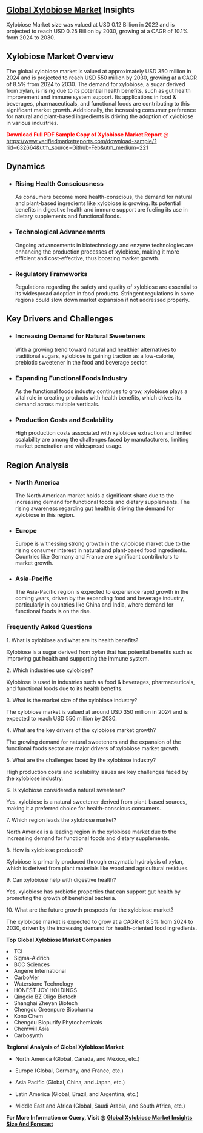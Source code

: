 <h2><a href="https://www.verifiedmarketreports.com/download-sample/?rid=632664&amp;utm_source=Github&amp;utm_medium=221" target="_blank">Global Xylobiose Market</a> Insights</h2><p>Xylobiose Market size was valued at USD 0.12 Billion in 2022 and is projected to reach USD 0.25 Billion by 2030, growing at a CAGR of 10.1% from 2024 to 2030.</p><p> <h2>Xylobiose Market Overview</h2> <p>The global xylobiose market is valued at approximately USD 350 million in 2024 and is projected to reach USD 550 million by 2030, growing at a CAGR of 8.5% from 2024 to 2030. The demand for xylobiose, a sugar derived from xylan, is rising due to its potential health benefits, such as gut health improvement and immune system support. Its applications in food & beverages, pharmaceuticals, and functional foods are contributing to this significant market growth. Additionally, the increasing consumer preference for natural and plant-based ingredients is driving the adoption of xylobiose in various industries.</p> <p><p><span class=""><span style="color: #ff0000;"><strong>Download Full PDF Sample Copy of Xylobiose Market Report</strong> @ </span><a href="https://www.verifiedmarketreports.com/download-sample/?rid=632664&amp;utm_source=Github-Feb&amp;utm_medium=221" target="_blank">https://www.verifiedmarketreports.com/download-sample/?rid=632664&amp;utm_source=Github-Feb&amp;utm_medium=221</a></span></p></p> <h2>Dynamics</h2> <ul> <li><h3>Rising Health Consciousness</h3>As consumers become more health-conscious, the demand for natural and plant-based ingredients like xylobiose is growing. Its potential benefits in digestive health and immune support are fueling its use in dietary supplements and functional foods.</li> <li><h3>Technological Advancements</h3>Ongoing advancements in biotechnology and enzyme technologies are enhancing the production processes of xylobiose, making it more efficient and cost-effective, thus boosting market growth.</li> <li><h3>Regulatory Frameworks</h3>Regulations regarding the safety and quality of xylobiose are essential to its widespread adoption in food products. Stringent regulations in some regions could slow down market expansion if not addressed properly.</li> </ul> <h2>Key Drivers and Challenges</h2> <ul> <li><h3>Increasing Demand for Natural Sweeteners</h3>With a growing trend toward natural and healthier alternatives to traditional sugars, xylobiose is gaining traction as a low-calorie, prebiotic sweetener in the food and beverage sector.</li> <li><h3>Expanding Functional Foods Industry</h3>As the functional foods industry continues to grow, xylobiose plays a vital role in creating products with health benefits, which drives its demand across multiple verticals.</li> <li><h3>Production Costs and Scalability</h3>High production costs associated with xylobiose extraction and limited scalability are among the challenges faced by manufacturers, limiting market penetration and widespread usage.</li> </ul> <h2>Region Analysis</h2> <ul> <li><h3>North America</h3>The North American market holds a significant share due to the increasing demand for functional foods and dietary supplements. The rising awareness regarding gut health is driving the demand for xylobiose in this region.</li> <li><h3>Europe</h3>Europe is witnessing strong growth in the xylobiose market due to the rising consumer interest in natural and plant-based food ingredients. Countries like Germany and France are significant contributors to market growth.</li> <li><h3>Asia-Pacific</h3>The Asia-Pacific region is expected to experience rapid growth in the coming years, driven by the expanding food and beverage industry, particularly in countries like China and India, where demand for functional foods is on the rise.</li> </ul> <h3>Frequently Asked Questions</h3> <p>1. What is xylobiose and what are its health benefits?</p> <p>Xylobiose is a sugar derived from xylan that has potential benefits such as improving gut health and supporting the immune system.</p> <p>2. Which industries use xylobiose?</p> <p>Xylobiose is used in industries such as food & beverages, pharmaceuticals, and functional foods due to its health benefits.</p> <p>3. What is the market size of the xylobiose industry?</p> <p>The xylobiose market is valued at around USD 350 million in 2024 and is expected to reach USD 550 million by 2030.</p> <p>4. What are the key drivers of the xylobiose market growth?</p> <p>The growing demand for natural sweeteners and the expansion of the functional foods sector are major drivers of xylobiose market growth.</p> <p>5. What are the challenges faced by the xylobiose industry?</p> <p>High production costs and scalability issues are key challenges faced by the xylobiose industry.</p> <p>6. Is xylobiose considered a natural sweetener?</p> <p>Yes, xylobiose is a natural sweetener derived from plant-based sources, making it a preferred choice for health-conscious consumers.</p> <p>7. Which region leads the xylobiose market?</p> <p>North America is a leading region in the xylobiose market due to the increasing demand for functional foods and dietary supplements.</p> <p>8. How is xylobiose produced?</p> <p>Xylobiose is primarily produced through enzymatic hydrolysis of xylan, which is derived from plant materials like wood and agricultural residues.</p> <p>9. Can xylobiose help with digestive health?</p> <p>Yes, xylobiose has prebiotic properties that can support gut health by promoting the growth of beneficial bacteria.</p> <p>10. What are the future growth prospects for the xylobiose market?</p> <p>The xylobiose market is expected to grow at a CAGR of 8.5% from 2024 to 2030, driven by the increasing demand for health-oriented food ingredients.</p> </p><p><strong>Top Global Xylobiose Market Companies</strong></p><div data-test-id=""><p><li>TCI</li><li> Sigma-Aldrich</li><li> BOC Sciences</li><li> Angene International</li><li> CarboMer</li><li> Waterstone Technology</li><li> HONEST JOY HOLDINGS</li><li> Qingdio BZ Oligo Biotech</li><li> Shanghai Zheyan Biotech</li><li> Chengdu Greenpure Biopharma</li><li> Kono Chem</li><li> Chengdu Biopurify Phytochemicals</li><li> Chemwill Asia</li><li> Carbosynth</li></p><div><strong>Regional Analysis of&nbsp;Global Xylobiose Market</strong></div><ul><li dir="ltr"><p dir="ltr">North America&nbsp;(Global, Canada, and Mexico, etc.)</p></li><li dir="ltr"><p dir="ltr">Europe (Global, Germany, and France, etc.)</p></li><li dir="ltr"><p dir="ltr">Asia Pacific&nbsp;(Global, China, and Japan, etc.)</p></li><li dir="ltr"><p dir="ltr">Latin America&nbsp;(Global, Brazil, and Argentina, etc.)</p></li><li dir="ltr">Middle East and Africa&nbsp;(Global, Saudi Arabia, and South Africa, etc.)</li></ul><p><strong>For More Information or Query, Visit @&nbsp;</strong><strong><a href="https://www.verifiedmarketreports.com/product/xylobiose-market/?utm_source=Github&amp;utm_medium=221" target="_blank">Global Xylobiose Market Insights Size And Forecast</a></strong></p></div>
